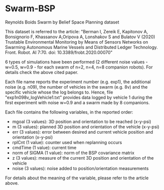 # Swarm-BSP
Reynolds Boids Swarm by Belief Space Planning dataset

This dataset is referred to the article: "Berman I, Zereik E, Kapitonov A, Bonsignorio F, Khassanov A,Oripova A, Lonshakov S and Bulatov V (2020) Trustable Environmental Monitoring by Means of Sensors Networks on Swarming Autonomous Marine Vessels and Distributed Ledger Technology. Front. Robot. AI 7:70. doi: 10.3389/frobt.2020.00070"

6 types of simulations have been performed (2 different noise values - w=0.5, w=0.9 - for each swarm of n=2, n=4, n=8 companion robots). For details check the above cited paper.

Each file name reports the experiment number (e.g. exp1), the additional noise (e.g. n09), the number of vehicles in the swarm (e.g. 8v) and the specific vehicle whose the log belongs to. Hence, file "exp1n098v_logVehicle1.txt" provides data logged by vehicle 1 during the first experiment with noise w=0.9 and a swarm made by 8 companions.

Each file contains the following variables, in the reported order:
- mgoal (3 values): 3D position and orientation to be reached (x-y-psi)
- m (3 values): planned 3D position and orientation of the vehicle (x-y-psi)
- err (3 values): error between desired and current vehicle position and orientation (x-y-psi)
- rplCnt (1 value): counter used when replanning occurs
- cmdTime (1 value): current time
- norm of SIGMA (1 value): norm of the BSP covariance matrix
- z (3 values): measure of the current 3D position and orientation of the vehicle
- noise (3 values): noise added to position/orientation measurements

For details about the meaning of the variable, please refer to the article above.
